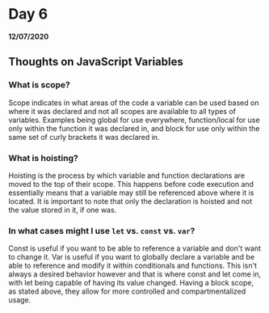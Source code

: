 # Day 6
__12/07/2020__

## Thoughts on JavaScript Variables

### What is scope?
Scope indicates in what areas of the code a variable can be used based on where it was declared and not all scopes are available to all types of variables. Examples being global for use everywhere, function/local for use only within the function it was declared in, and block for use only within the same set of curly brackets it was declared in.

### What is hoisting?
Hoisting is the process by which variable and function declarations are moved to the top of their scope. This happens before code execution and essentially means that a variable may still be referenced above where it is located. It is important to note that only the declaration is hoisted and not the value stored in it, if one was. 

### In what cases might I use `let` vs. `const` vs. `var`?
Const is useful if you want to be able to reference a variable and don't want to change it. Var is useful if you want to globally declare a variable and be able to reference and modify it within conditionals and functions. This isn't always a desired behavior however and that is where const and let come in, with let being capable of having its value changed. Having a block scope, as stated above, they allow for more controlled and compartmentalized usage.